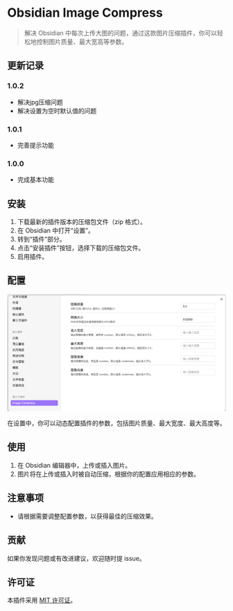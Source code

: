 # Obsidian Image Compress

> 解决 Obsidian 中每次上传大图的问题，通过这款图片压缩插件，你可以轻松地控制图片质量、最大宽高等参数。

## 更新记录


### 1.0.2

- 解决jpg压缩问题
- 解决设置为空时默认值的问题

### 1.0.1

- 完善提示功能

### 1.0.0

- 完成基本功能

## 安装

1. 下载最新的插件版本的压缩包文件（zip 格式）。
2. 在 Obsidian 中打开“设置”。
3. 转到“插件”部分。
4. 点击“安装插件”按钮，选择下载的压缩包文件。
5. 启用插件。

## 配置

![img](imgs/image.png)

在设置中，你可以动态配置插件的参数，包括图片质量、最大宽度、最大高度等。

## 使用

1. 在 Obsidian 编辑器中，上传或插入图片。
2. 图片将在上传或插入时被自动压缩，根据你的配置应用相应的参数。

## 注意事项

- 请根据需要调整配置参数，以获得最佳的压缩效果。

## 贡献

如果你发现问题或有改进建议，欢迎随时提 issue。

## 许可证

本插件采用 [MIT 许可证](LICENSE)。




